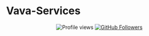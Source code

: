 # Vava-Services

<p align="center">
  <img src="https://komarev.com/ghpvc/?username=Vavaelior&label=Visiteurs&color=dc143c&style=flat" alt="Profile views" />
  <a href="https://github.com/Vavaelior?tab=followers">
    <img src="https://img.shields.io/github/followers/Vavaelior?label=Followers&style=social" alt="GitHub Followers" />
  </a>
</p>
